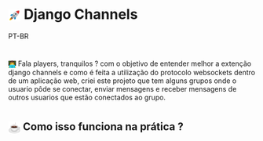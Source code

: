<h1><img src="to_readme\emoji_rocket.png" width="25" height="25" align="center"></img> Django Channels</h1>

PT-BR
#

<div class='text_main'>
    <img src="to_readme\emoji_programing.png" width="16" height="16" align="center" ><img>
    Fala players, tranquilos ? com o objetivo de entender melhor a extenção django channels e como é feita a utilização do protocolo websockets dentro de um aplicação web, criei este projeto que tem alguns grupos onde o usuario pôde se conectar, enviar mensagens e receber mensagens de outros usuarios que estão conectados ao grupo.
</div>

#

<h2><img src="to_readme\coffe.png" width="25" height="25" align="center"></img> Como isso funciona na prática ?</h2>


